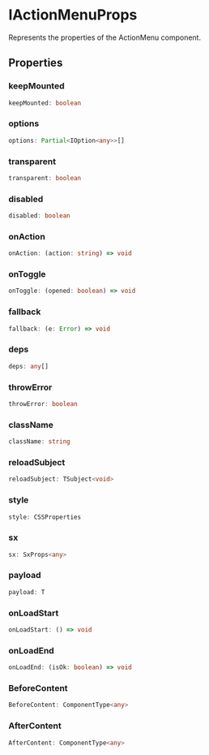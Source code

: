 # IActionMenuProps

Represents the properties of the ActionMenu component.

## Properties

### keepMounted

```ts
keepMounted: boolean
```

### options

```ts
options: Partial<IOption<any>>[]
```

### transparent

```ts
transparent: boolean
```

### disabled

```ts
disabled: boolean
```

### onAction

```ts
onAction: (action: string) => void
```

### onToggle

```ts
onToggle: (opened: boolean) => void
```

### fallback

```ts
fallback: (e: Error) => void
```

### deps

```ts
deps: any[]
```

### throwError

```ts
throwError: boolean
```

### className

```ts
className: string
```

### reloadSubject

```ts
reloadSubject: TSubject<void>
```

### style

```ts
style: CSSProperties
```

### sx

```ts
sx: SxProps<any>
```

### payload

```ts
payload: T
```

### onLoadStart

```ts
onLoadStart: () => void
```

### onLoadEnd

```ts
onLoadEnd: (isOk: boolean) => void
```

### BeforeContent

```ts
BeforeContent: ComponentType<any>
```

### AfterContent

```ts
AfterContent: ComponentType<any>
```

